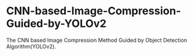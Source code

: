 # CNN-based-Image-Compression-Guided-by-YOLOv2
The CNN based Image Compression Method Guided by Object Detection Algorithm(YOLOv2).
